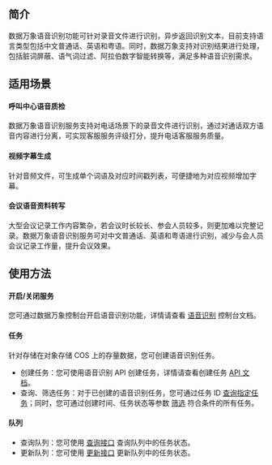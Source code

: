 ## 简介

数据万象语音识别功能可针对录音文件进行识别，异步返回识别文本，目前支持语言类型包括中文普通话、英语和粤语。同时，数据万象支持对识别结果进行处理，包括脏词屏蔽、语气词过滤、阿拉伯数字智能转换等，满足多种语音识别需求。


## 适用场景

#### 呼叫中心语音质检

数据万象语音识别服务支持对电话场景下的录音文件进行识别，通过对通话双方语音内容进行分离，可实现客服服务评级打分，提升电话客服服务质量。

#### 视频字幕生成

针对音频文件，可生成单个词语及对应时间戳列表，可便捷地为对应视频增加字幕。

#### 会议语音资料转写

大型会议记录工作内容繁杂，若会议时长较长、参会人员较多，则更加难以完整记录。数据万象语音识别服务可对中文普通话、英语和粤语进行识别，减少与会人员会议记录工作量，提升会议效果。

## 使用方法

#### 开启/关闭服务

您可通过数据万象控制台开启语音识别功能，详情请查看 [语音识别](https://cloud.tencent.com/document/product/460/46224) 控制台文档。

#### 任务

针对存储在对象存储 COS 上的存量数据，您可创建语音识别任务。

- 创建任务：您可使用语音识别 API 创建任务，详情请查看创建任务 [API 文档](https://cloud.tencent.com/document/product/460/46228)。
- 查询、筛选任务：对于已创建的语音识别任务，您可通过任务 ID [查询指定任务](https://cloud.tencent.com/document/product/460/46229)；同时，您可通过创建时间、任务状态等参数 [筛选](https://cloud.tencent.com/document/product/460/46230) 符合条件的所有任务。


#### 队列

- 查询队列：您可使用 [查询接口](https://cloud.tencent.com/document/product/460/46234) 查询队列中的任务状态。
- 更新队列：您可使用 [更新接口](https://cloud.tencent.com/document/product/460/46235) 更新队列中的任务状态。

